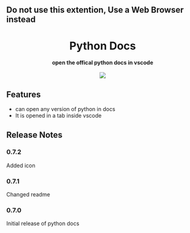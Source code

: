## Do not use this extention, Use a Web Browser instead

<h1 align="center">Python Docs</h1>

<div align="center">
  <strong>open the offical python docs in vscode</strong>
</div>

<br />

<div align="center">
  <a href="https://marketplace.visualstudio.com/items?itemName=Mukundan.python-docs">
    <img src="https://vsmarketplacebadge.apphb.com/installs-short/mukundan.python-docs.svg">
  </a>
</div>

## Features

 - can open any version of python in docs
 - It is opened in a tab inside vscode

## Release Notes

### 0.7.2

Added icon

### 0.7.1

Changed readme

### 0.7.0

Initial release of python docs
